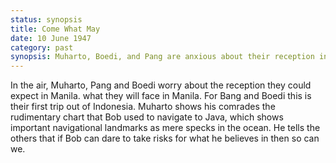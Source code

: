 ```yaml
---
status: synopsis
title: Come What May
date: 10 June 1947 
category: past
synopsis: Muharto, Boedi, and Pang are anxious about their reception in Manila, but take inspiration from Freeberg, who flew to Java with inadequate charts and no idea of what he would find there. 
---
```

In the air, Muharto, Pang and Boedi worry about the reception they could expect in Manila.  what they will face in Manila. For Bang and Boedi this is their first trip out of Indonesia. Muharto shows his comrades the rudimentary chart that Bob used to navigate to Java, which shows important navigational landmarks as mere specks in the ocean. He tells the others that if Bob can dare to take risks for what he believes in then so can we. 